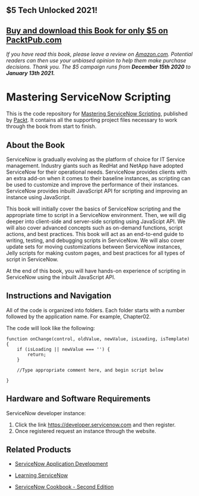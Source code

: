 ## $5 Tech Unlocked 2021!
[Buy and download this Book for only $5 on PacktPub.com](https://www.packtpub.com/product/mastering-servicenow-scripting/9781788627092)
-----
*If you have read this book, please leave a review on [Amazon.com](https://www.amazon.com/gp/product/1788627091).     Potential readers can then use your unbiased opinion to help them make purchase decisions. Thank you. The $5 campaign         runs from __December 15th 2020__ to __January 13th 2021.__*

# Mastering ServiceNow Scripting
This is the code repository for [Mastering ServiceNow Scripting](https://www.packtpub.com/virtualization-and-cloud/mastering-servicenow-scripting?utm_source=github&utm_medium=repository&utm_content=9781788627092), published by [Packt](https://www.packtpub.com/?utm_source=github). It contains all the supporting project files necessary to work through the book from start to finish.
## About the Book
ServiceNow is gradually evolving as the platform of choice for IT Service management. Industry giants such as RedHat and NetApp have adopted ServiceNow for their operational needs. ServiceNow provides clients with an extra add-on when it comes to their baseline instances, as scripting can be used to customize and improve the performance of their instances. ServiceNow provides inbuilt JavaScript API for scripting and improving an instance using JavaScript.

This book will initially cover the basics of ServiceNow scripting and the appropriate time to script in a ServiceNow environment. Then, we will dig deeper into client-side and server-side scripting using JavaScipt API. We will also cover advanced concepts such as on-demand functions, script actions, and best practices. This book will act as an end-to-end guide to writing, testing, and debugging scripts in ServiceNow. We will also cover update sets for moving customizations between ServiceNow instances, Jelly scripts for making custom pages, and best practices for all types of script in ServiceNow.

At the end of this book, you will have hands-on experience of scripting in ServiceNow using the inbuilt JavaScript API.
## Instructions and Navigation
All of the code is organized into folders. Each folder starts with a number followed by the application name. For example, Chapter02.

The code will look like the following:
```
function onChange(control, oldValue, newValue, isLoading, isTemplate) {
    if (isLoading || newValue === '') {
        return;
    }

    //Type appropriate comment here, and begin script below

}
```
## Hardware and Software Requirements

ServiceNow developer instance:
1. Click the link https://developer.servicenow.com and then register.
2. Once registered request an instance through the website.


## Related Products
* [ServiceNow Application Development](https://www.packtpub.com/virtualization-and-cloud/servicenow-application-development?utm_source=github&utm_medium=repository&utm_content=9781787128712)

* [Learning ServiceNow](https://www.packtpub.com/networking-and-servers/learning-servicenow?utm_source=github&utm_medium=repository&utm_content=9781785883323)

* [ServiceNow Cookbook - Second Edition](https://www.packtpub.com/virtualization-and-cloud/servicenow-cookbook-second-edition?utm_source=github&utm_medium=repository&utm_content=9781788834056)
